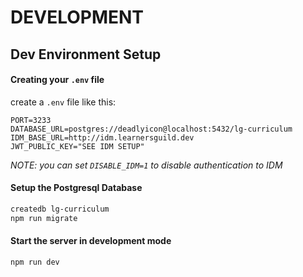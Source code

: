 # DEVELOPMENT

## Dev Environment Setup


#### Creating your `.env` file

create a `.env` file like this:

```
PORT=3233
DATABASE_URL=postgres://deadlyicon@localhost:5432/lg-curriculum
IDM_BASE_URL=http://idm.learnersguild.dev
JWT_PUBLIC_KEY="SEE IDM SETUP"
```

_NOTE: you can set `DISABLE_IDM=1` to disable authentication to IDM_


#### Setup the Postgresql Database

```sh
createdb lg-curriculum
npm run migrate
```


#### Start the server in development mode

```sh
npm run dev
```

